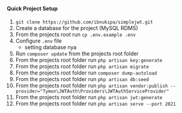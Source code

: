 #### **Quick Project Setup**

 1. `git clone https://github.com/ibnukipa/simplejwt.git`
 2. Create a database for the project (MySQL RDMS)
 3. From the projects root run `cp .env.example .env`
 4. Configure `.env` file
	 - setting database nya
 5. Run `composer update` from the projects root folder
 6. From the projects root folder run `php artisan key:generate`
 7. From the projects root folder run `php artisan migrate`
 8. From the projects root folder run `composer dump-autoload`
 9. From the projects root folder run `php artisan db:seed`
 10. From the projects root folder run `php artisan vendor:publish --provider="Tymon\JWTAuth\Providers\JWTAuthServiceProvider"`
 11. From the projects root folder run `php artisan jwt:generate`
 11. From the projects root folder run `php artisan serve --port 2021`
